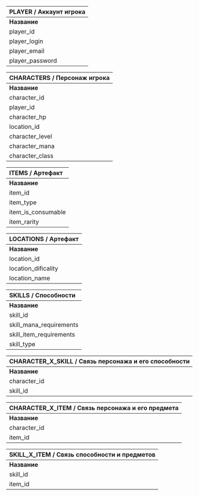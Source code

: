 ﻿





|**PLAYER / Аккаунт игрока** |
| :- |
|**Название**|**Описание**|**Тип данных**|**Ограничение**|
|player\_id|Уникальный id пользователя|INTEGER|NOT NULL<br>PRIMARY KEY|
|player\_login|Логин игрока|VARCHAR(30)|NOT NULL|
|player\_email|Почта пользователя (нужно маскировать)|VARCHAR(30)|NOT NULL|
|player\_password|Пароль пользователя (нужно маскировать)|VARCHAR(30)|NOT NULL|


|**CHARACTERS / Персонаж игрока** |
| :- |
|**Название**|**Описание**|**Тип данных**|**Ограничение**|
|character\_id|Уникальный id игрока|INTEGER|NOT NULL<br>PRIMARY KEY|
|player\_id|Внешний ключ для связи с пользователем|INTEGER|FOREIGN KEY|
|character\_hp|Здоровье персонажа|INTEGER||
|location\_id|Внешний ключ для связи с локацией|INTEGER|FOREIGN KEY|
|character\_level|Уровень персонажа|INTEGER|NOT NULL|
|character\_mana|Мана персонажа|INTEGER||
|character\_class|Класс персонажа <br>(может быть без класса)|VARCHAR(8)|check (“warrior”, “archer”, “magician”, null)|


|**ITEMS / Артефакт** |
| :- |
|**Название**|**Описание**|**Тип данных**|**Ограничение**|
|item\_id|Уникальный id артефакта|INTEGER|NOT NULL<br>PRIMARY KEY|
|item\_type|Тип предметов|VARCHAR(10)|check (“cursed”, “blessed”, “magical”, null)|
|item\_is\_consumable|Одноразовый ли предмет?|BOOLEAN||
|item\_rarity|Редкость предмета|VARCHAR(10)|check (“common”, “rare”, “epic”)|


|**LOCATIONS / Артефакт** |
| :- |
|**Название**|**Описание**|**Тип данных**|**Ограничение**|
|location\_id|Уникальный id артефакта|INTEGER|NOT NULL<br>PRIMARY KEY|
|location\_dificality|Сложность локации|INTEGER||
|location\_name|Название локации|VARCHAR(30)||





|**SKILLS / Способности**|
| :- |
|**Название**|**Описание**|**Тип данных**|**Ограничение**|
|skill\_id|Уникальный id способности|INTEGER|NOT NULL<br>PRIMARY KEY|
|skill\_mana\_requirements|Затраты маны на использование способности|INTEGER||
|skill\_item\_requirements|Нужны ли предметы|BOOLEAN||
|skill\_type|Тип способности|VARCHAR(10)|check (“melee”, “range”, “magic”)|


|**CHARACTER\_X\_SKILL / Связь персонажа и его способности**|
| :- |
|**Название**|**Описание**|**Тип данных**|**Ограничение**|
|character\_id|Уникальный id персонажа|INTEGER|FOREIGN KEY|
|skill\_id|Уникальный id способности|INTEGER|FOREIGN KEY|


|**CHARACTER\_X\_ITEM / Связь персонажа и его предмета**|
| :- |
|**Название**|**Описание**|**Тип данных**|**Ограничение**|
|character\_id|Уникальный id персонажа|INTEGER|FOREIGN KEY|
|item\_id|Уникальный id предмета|INTEGER|FOREIGN KEY|


|**SKILL\_X\_ITEM / Связь способности и предметов**|
| :- |
|**Название**|**Описание**|**Тип данных**|**Ограничение**|
|skill\_id|Уникальный id способности|INTEGER|FOREIGN KEY|
|item\_id|Уникальный id предмета|INTEGER|FOREIGN KEY|

